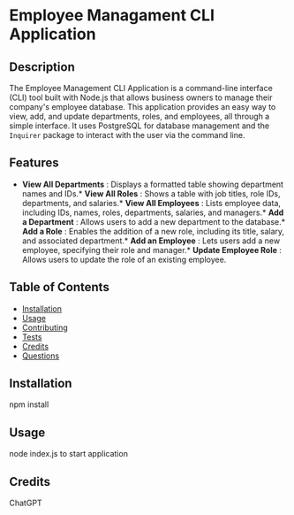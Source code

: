 # Employee Managament CLI Application

## Description

The Employee Management CLI Application is a command-line interface (CLI) tool built with Node.js that allows business owners to manage their company's employee database. This application provides an easy way to view, add, and update departments, roles, and employees, all through a simple interface. It uses PostgreSQL for database management and the `Inquirer` package to interact with the user via the command line.

## Features

* **View All Departments** : Displays a formatted table showing department names and IDs.* **View All Roles** : Shows a table with job titles, role IDs, departments, and salaries.* **View All Employees** : Lists employee data, including IDs, names, roles, departments, salaries, and managers.* **Add a Department** : Allows users to add a new department to the database.* **Add a Role** : Enables the addition of a new role, including its title, salary, and associated department.* **Add an Employee** : Lets users add a new employee, specifying their role and manager.* **Update Employee Role** : Allows users to update the role of an existing employee.

## Table of Contents

* [Installation](#installation)
* [Usage](#usage)
* [Contributing](#contributing)
* [Tests](#tests)
* [Credits](#credits)
* [Questions](#questions)

## Installation

npm install

## Usage

node index.js to start application

## Credits

ChatGPT
